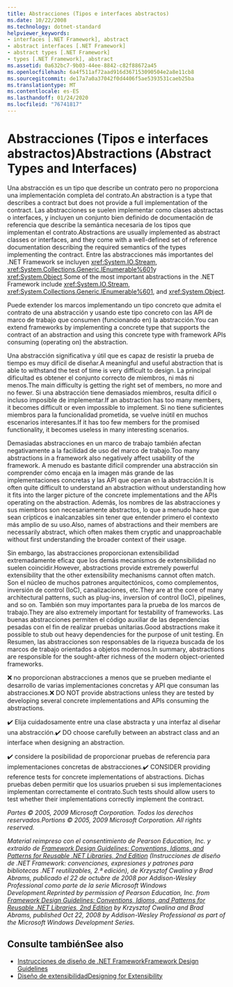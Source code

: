 ```yaml
---
title: Abstracciones (Tipos e interfaces abstractos)
ms.date: 10/22/2008
ms.technology: dotnet-standard
helpviewer_keywords:
- interfaces [.NET Framework], abstract
- abstract interfaces [.NET Framework]
- abstract types [.NET Framework]
- types [.NET Framework], abstract
ms.assetid: 0a632bc7-9b03-44ee-8842-c82f88672a45
ms.openlocfilehash: 6a4f511af72aad916d367153090504e2a8e11cb8
ms.sourcegitcommit: de17a7a0a37042f0d4406f5ae5393531caeb25ba
ms.translationtype: MT
ms.contentlocale: es-ES
ms.lasthandoff: 01/24/2020
ms.locfileid: "76741817"
---
```

# <a name="abstractions-abstract-types-and-interfaces"></a><span data-ttu-id="5c576-102">Abstracciones (Tipos e interfaces abstractos)</span><span class="sxs-lookup"><span data-stu-id="5c576-102">Abstractions (Abstract Types and Interfaces)</span></span>
<span data-ttu-id="5c576-103">Una abstracción es un tipo que describe un contrato pero no proporciona una implementación completa del contrato.</span><span class="sxs-lookup"><span data-stu-id="5c576-103">An abstraction is a type that describes a contract but does not provide a full implementation of the contract.</span></span> <span data-ttu-id="5c576-104">Las abstracciones se suelen implementar como clases abstractas o interfaces, y incluyen un conjunto bien definido de documentación de referencia que describe la semántica necesaria de los tipos que implementan el contrato.</span><span class="sxs-lookup"><span data-stu-id="5c576-104">Abstractions are usually implemented as abstract classes or interfaces, and they come with a well-defined set of reference documentation describing the required semantics of the types implementing the contract.</span></span> <span data-ttu-id="5c576-105">Entre las abstracciones más importantes del .NET Framework se incluyen <xref:System.IO.Stream>, <xref:System.Collections.Generic.IEnumerable%601>y <xref:System.Object>.</span><span class="sxs-lookup"><span data-stu-id="5c576-105">Some of the most important abstractions in the .NET Framework include <xref:System.IO.Stream>, <xref:System.Collections.Generic.IEnumerable%601>, and <xref:System.Object>.</span></span>

 <span data-ttu-id="5c576-106">Puede extender los marcos implementando un tipo concreto que admita el contrato de una abstracción y usando este tipo concreto con las API de marco de trabajo que consumen (funcionando en) la abstracción.</span><span class="sxs-lookup"><span data-stu-id="5c576-106">You can extend frameworks by implementing a concrete type that supports the contract of an abstraction and using this concrete type with framework APIs consuming (operating on) the abstraction.</span></span>

 <span data-ttu-id="5c576-107">Una abstracción significativa y útil que es capaz de resistir la prueba de tiempo es muy difícil de diseñar.</span><span class="sxs-lookup"><span data-stu-id="5c576-107">A meaningful and useful abstraction that is able to withstand the test of time is very difficult to design.</span></span> <span data-ttu-id="5c576-108">La principal dificultad es obtener el conjunto correcto de miembros, ni más ni menos.</span><span class="sxs-lookup"><span data-stu-id="5c576-108">The main difficulty is getting the right set of members, no more and no fewer.</span></span> <span data-ttu-id="5c576-109">Si una abstracción tiene demasiados miembros, resulta difícil o incluso imposible de implementar.</span><span class="sxs-lookup"><span data-stu-id="5c576-109">If an abstraction has too many members, it becomes difficult or even impossible to implement.</span></span> <span data-ttu-id="5c576-110">Si no tiene suficientes miembros para la funcionalidad prometida, se vuelve inútil en muchos escenarios interesantes.</span><span class="sxs-lookup"><span data-stu-id="5c576-110">If it has too few members for the promised functionality, it becomes useless in many interesting scenarios.</span></span>

 <span data-ttu-id="5c576-111">Demasiadas abstracciones en un marco de trabajo también afectan negativamente a la facilidad de uso del marco de trabajo.</span><span class="sxs-lookup"><span data-stu-id="5c576-111">Too many abstractions in a framework also negatively affect usability of the framework.</span></span> <span data-ttu-id="5c576-112">A menudo es bastante difícil comprender una abstracción sin comprender cómo encaja en la imagen más grande de las implementaciones concretas y las API que operan en la abstracción.</span><span class="sxs-lookup"><span data-stu-id="5c576-112">It is often quite difficult to understand an abstraction without understanding how it fits into the larger picture of the concrete implementations and the APIs operating on the abstraction.</span></span> <span data-ttu-id="5c576-113">Además, los nombres de las abstracciones y sus miembros son necesariamente abstractos, lo que a menudo hace que sean crípticos e inalcanzables sin tener que entender primero el contexto más amplio de su uso.</span><span class="sxs-lookup"><span data-stu-id="5c576-113">Also, names of abstractions and their members are necessarily abstract, which often makes them cryptic and unapproachable without first understanding the broader context of their usage.</span></span>

 <span data-ttu-id="5c576-114">Sin embargo, las abstracciones proporcionan extensibilidad extremadamente eficaz que los demás mecanismos de extensibilidad no suelen coincidir.</span><span class="sxs-lookup"><span data-stu-id="5c576-114">However, abstractions provide extremely powerful extensibility that the other extensibility mechanisms cannot often match.</span></span> <span data-ttu-id="5c576-115">Son el núcleo de muchos patrones arquitectónicos, como complementos, inversión de control (IoC), canalizaciones, etc.</span><span class="sxs-lookup"><span data-stu-id="5c576-115">They are at the core of many architectural patterns, such as plug-ins, inversion of control (IoC), pipelines, and so on.</span></span> <span data-ttu-id="5c576-116">También son muy importantes para la prueba de los marcos de trabajo.</span><span class="sxs-lookup"><span data-stu-id="5c576-116">They are also extremely important for testability of frameworks.</span></span> <span data-ttu-id="5c576-117">Las buenas abstracciones permiten el código auxiliar de las dependencias pesadas con el fin de realizar pruebas unitarias.</span><span class="sxs-lookup"><span data-stu-id="5c576-117">Good abstractions make it possible to stub out heavy dependencies for the purpose of unit testing.</span></span> <span data-ttu-id="5c576-118">En Resumen, las abstracciones son responsables de la riqueza buscada de los marcos de trabajo orientados a objetos modernos.</span><span class="sxs-lookup"><span data-stu-id="5c576-118">In summary, abstractions are responsible for the sought-after richness of the modern object-oriented frameworks.</span></span>

 <span data-ttu-id="5c576-119">❌ no proporcionan abstracciones a menos que se prueben mediante el desarrollo de varias implementaciones concretas y API que consuman las abstracciones.</span><span class="sxs-lookup"><span data-stu-id="5c576-119">❌ DO NOT provide abstractions unless they are tested by developing several concrete implementations and APIs consuming the abstractions.</span></span>

 <span data-ttu-id="5c576-120">✔️ Elija cuidadosamente entre una clase abstracta y una interfaz al diseñar una abstracción.</span><span class="sxs-lookup"><span data-stu-id="5c576-120">✔️ DO choose carefully between an abstract class and an interface when designing an abstraction.</span></span>

 <span data-ttu-id="5c576-121">✔️ considere la posibilidad de proporcionar pruebas de referencia para implementaciones concretas de abstracciones.</span><span class="sxs-lookup"><span data-stu-id="5c576-121">✔️ CONSIDER providing reference tests for concrete implementations of abstractions.</span></span> <span data-ttu-id="5c576-122">Dichas pruebas deben permitir que los usuarios prueben si sus implementaciones implementan correctamente el contrato.</span><span class="sxs-lookup"><span data-stu-id="5c576-122">Such tests should allow users to test whether their implementations correctly implement the contract.</span></span>

 <span data-ttu-id="5c576-123">*Partes © 2005, 2009 Microsoft Corporation. Todos los derechos reservados.*</span><span class="sxs-lookup"><span data-stu-id="5c576-123">*Portions © 2005, 2009 Microsoft Corporation. All rights reserved.*</span></span>

 <span data-ttu-id="5c576-124">*Material reimpreso con el consentimiento de Pearson Education, Inc. y extraído de [Framework Design Guidelines: Conventions, Idioms, and Patterns for Reusable .NET Libraries, 2nd Edition](https://www.informit.com/store/framework-design-guidelines-conventions-idioms-and-9780321545619) (Instrucciones de diseño de .NET Framework: convenciones, expresiones y patrones para bibliotecas .NET reutilizables, 2.ª edición), de Krzysztof Cwalina y Brad Abrams, publicado el 22 de octubre de 2008 por Addison-Wesley Professional como parte de la serie Microsoft Windows Development.*</span><span class="sxs-lookup"><span data-stu-id="5c576-124">*Reprinted by permission of Pearson Education, Inc. from [Framework Design Guidelines: Conventions, Idioms, and Patterns for Reusable .NET Libraries, 2nd Edition](https://www.informit.com/store/framework-design-guidelines-conventions-idioms-and-9780321545619) by Krzysztof Cwalina and Brad Abrams, published Oct 22, 2008 by Addison-Wesley Professional as part of the Microsoft Windows Development Series.*</span></span>

## <a name="see-also"></a><span data-ttu-id="5c576-125">Consulte también</span><span class="sxs-lookup"><span data-stu-id="5c576-125">See also</span></span>

- [<span data-ttu-id="5c576-126">Instrucciones de diseño de .NET Framework</span><span class="sxs-lookup"><span data-stu-id="5c576-126">Framework Design Guidelines</span></span>](../../../docs/standard/design-guidelines/index.md)
- [<span data-ttu-id="5c576-127">Diseño de extensibilidad</span><span class="sxs-lookup"><span data-stu-id="5c576-127">Designing for Extensibility</span></span>](../../../docs/standard/design-guidelines/designing-for-extensibility.md)
